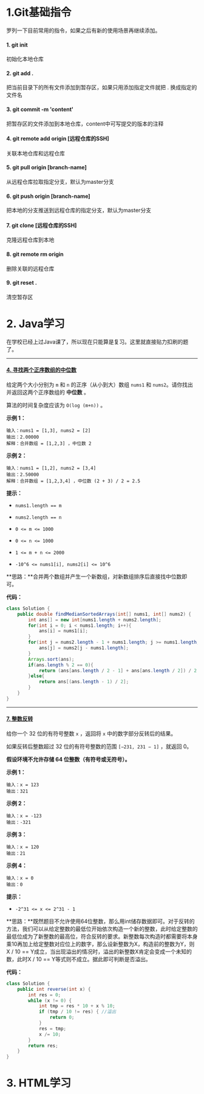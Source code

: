 # 1.Git基础指令

罗列一下目前常用的指令，如果之后有新的使用场景再继续添加。

#### 1. git init

初始化本地仓库

#### 2. git add .

把当前目录下的所有文件添加到暂存区，如果只用添加指定文件就把 . 换成指定的文件名

#### 3. git commit -m 'content'

把暂存区的文件添加到本地仓库，content中可写提交的版本的注释

#### 4. git remote add origin [远程仓库的SSH]

关联本地仓库和远程仓库

#### 5. git pull origin [branch-name]

从远程仓库拉取指定分支，默认为master分支

#### 6. git push origin [branch-name]

把本地的分支推送到远程仓库的指定分支，默认为master分支

#### 7. git clone [远程仓库的SSH]

克隆远程仓库到本地

#### 8. git remote rm origin

删除关联的远程仓库

#### 9. git reset .

清空暂存区



# 2. Java学习

在学校已经上过Java课了，所以现在只能算是复习。这里就直接贴力扣刷的题了。

-------------------

#### [4. 寻找两个正序数组的中位数](https://leetcode.cn/problems/median-of-two-sorted-arrays/)

给定两个大小分别为 `m` 和 `n` 的正序（从小到大）数组 `nums1` 和 `nums2`。请你找出并返回这两个正序数组的 **中位数** 。

算法的时间复杂度应该为 `O(log (m+n))` 。

 

**示例 1：**

```
输入：nums1 = [1,3], nums2 = [2]
输出：2.00000
解释：合并数组 = [1,2,3] ，中位数 2
```

**示例 2：**

```
输入：nums1 = [1,2], nums2 = [3,4]
输出：2.50000
解释：合并数组 = [1,2,3,4] ，中位数 (2 + 3) / 2 = 2.5
```

 



**提示：**

- `nums1.length == m`

- `nums2.length == n`

- `0 <= m <= 1000`

- `0 <= n <= 1000`

- `1 <= m + n <= 2000`

- `-10^6 <= nums1[i], nums2[i] <= 10^6`

  

**思路：**合并两个数组并产生一个新数组，对新数组排序后直接找中位数即可。

**代码：**

```java
class Solution {
    public double findMedianSortedArrays(int[] nums1, int[] nums2) {
        int ans[] = new int[nums1.length + nums2.length];
        for(int i = 0; i < nums1.length; i++){
            ans[i] = nums1[i];
        }
        for(int j = nums2.length - 1 + nums1.length; j >= nums1.length; j--){
            ans[j] = nums2[j - nums1.length];
        }
        Arrays.sort(ans);
        if(ans.length % 2 == 0){
            return (ans[ans.length / 2 - 1] + ans[ans.length / 2]) / 2.0;
        }else{
            return ans[(ans.length - 1) / 2];
        }
    }
}
```

---------------

#### [7. 整数反转](https://leetcode.cn/problems/reverse-integer/)

给你一个 32 位的有符号整数 `x` ，返回将 `x` 中的数字部分反转后的结果。

如果反转后整数超过 32 位的有符号整数的范围 `[−231, 231 − 1]` ，就返回 0。

**假设环境不允许存储 64 位整数（有符号或无符号）。**

 

**示例 1：**

```
输入：x = 123
输出：321
```

**示例 2：**

```
输入：x = -123
输出：-321
```

**示例 3：**

```
输入：x = 120
输出：21
```

**示例 4：**

```
输入：x = 0
输出：0
```

 

**提示：**

- `-2^31 <= x <= 2^31 - 1`



**思路：**既然题目不允许使用64位整数，那么用int储存数据即可。对于反转的方法，我们可以从给定整数的最低位开始依次构造一个新的整数，此时给定整数的最低位成为了新整数的最高位，符合反转的要求。新整数每次构造时都需要将本身乘10再加上给定整数对应位上的数字，那么设新整数为X，构造前的整数为Y，则X / 10 == Y成立，当出现溢出的情况时，溢出的新整数X肯定会变成一个未知的数，此时X / 10 == Y等式则不成立。据此即可判断是否溢出。

**代码：**

```java
class Solution {
    public int reverse(int x) {
        int res = 0;
        while (x != 0) {
            int tmp = res * 10 + x % 10;
            if (tmp / 10 != res) { //溢出
                return 0;
            }
            res = tmp;
            x /= 10;
        }
        return res;
    }
}
```



# 3. HTML学习

